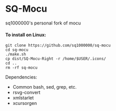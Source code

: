 SQ-Mocu
====

sq1000000's personal fork of mocu

#### To install on Linux:

	git clone https://github.com/sq1000000/sq-mocu
	cd sq-mocu
	./make.sh
	cp dist/SQ-Mocu-Right -r /home/$USER/.icons/
	cd ..
	rm -rf sq-mocu

Dependencies:

- Common bash, sed, grep, etc.
- rsvg-convert
- xmlstarlet
- xcursorgen
